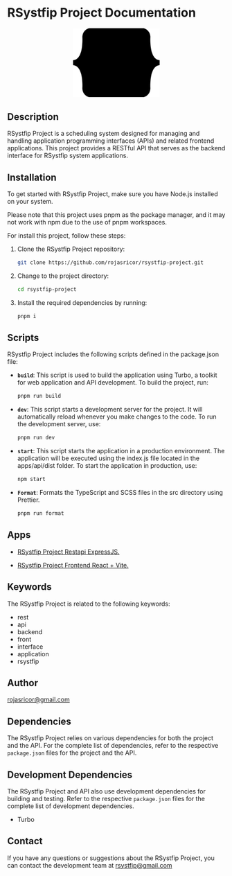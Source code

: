 # RSystfip Project Documentation

<p align="center">
  <img src="./apps\frontend\public\rsystfip.svg" width="200" alt="RSystfip logotype" />
</p>

## Description

RSystfip Project is a scheduling system designed for managing and handling application programming interfaces (APIs) and related frontend applications. This project provides a RESTful API that serves as the backend interface for RSystfip system applications.

## Installation

To get started with RSystfip Project, make sure you have Node.js installed on your system.

Please note that this project uses pnpm as the package manager, and it may not work with npm due to the use of pnpm workspaces.

For install this project, follow these steps:

1. Clone the RSystfip Project repository:

   ```bash
   git clone https://github.com/rojasricor/rsystfip-project.git
   ```

2. Change to the project directory:

   ```bash
   cd rsystfip-project
   ```

3. Install the required dependencies by running:

   ```bash
   pnpm i
   ```

## Scripts

RSystfip Project includes the following scripts defined in the package.json file:

- **`build`**: This script is used to build the application using Turbo, a toolkit for web application and API development. To build the project, run:

  ```bash
  pnpm run build
  ```

- **`dev`**: This script starts a development server for the project. It will automatically reload whenever you make changes to the code. To run the development server, use:

  ```bash
  pnpm run dev
  ```

- **`start`**: This script starts the application in a production environment. The application will be executed using the index.js file located in the apps/api/dist folder. To start the application in production, use:

  ```bash
  npm start
  ```

- **`Format`**: Formats the TypeScript and SCSS files in the src directory using Prettier.

  ```bash
  pnpm run format
  ```

## Apps

- [RSystfip Project Restapi ExpressJS.](apps/api/README.md)

- [RSystfip Project Frontend React + Vite.](apps/frontend/README.md)

## Keywords

The RSystfip Project is related to the following keywords:

- rest
- api
- backend
- front
- interface
- application
- rsystfip

## Author

rojasricor@gmail.com

## Dependencies

The RSystfip Project relies on various dependencies for both the project and the API. For the complete list of dependencies, refer to the respective `package.json` files for the project and the API.

## Development Dependencies

The RSystfip Project and API also use development dependencies for building and testing. Refer to the respective `package.json` files for the complete list of development dependencies.

- Turbo

## Contact

If you have any questions or suggestions about the RSystfip Project, you can contact the development team at rsystfip@gmail.com
